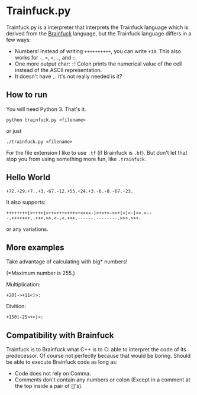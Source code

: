 # Trainfuck.py

Trainfuck.py is a interpreter that interprets the Trainfuck language which is derived from the
[Brainfuck](https://en.wikipedia.org/wiki/Brainfuck) language, but the Trainfuck
language differs in a few ways:

* Numbers! Instead of writing `++++++++++`, you can write `+10`. This also works
    for `-`, `>`, `<`, `.`, and `:`.
* One more output char: `:`! Colon prints the numerical value of the cell instead
    of the ASCII representation.
* It doesn't have `,`. It's not really needed is it?

## How to run

You will need Python 3. That's it.

```
python trainfuck.py <filename>
```
or just
```
./trainfuck.py <filename>
```

For the file extension I like to use `.tf` (if Brainfuck is `.bf`). But don't let
that stop you from using something more fun, like `.trainfuck`.

## Hello World

```
+72.+29.+7..+3.-67.-12.+55.+24.+3.-6.-8.-67.-23.
```
It also supports:
```
++++++++[>++++[>++>+++>+++>+<<<<-]>+>+>->>+[<]<-]>>.>---.+++++++..+++.>>.<-.<.+++.------.--------.>>+.>++.
```
or any variations.

## More examples

Take advantage of calculating with big* numbers!

(*Maximum number is 255.)

Multiplication:
```
+20[->+11<]>:
```

Divition:
```
+150[-25>+<]>:
```

## Compatibility with Brainfuck

Trainfuck is to Brainfuck what C++ is to C: able to interpret the code of its predecessor. Of course not perfectly because that would be boring. Should be able to execute Brainfuck code as long as:

* Code does not rely on Comma.
* Comments don't contain any numbers or colon (Except in a comment at the top
    inside a pair of []'s).
